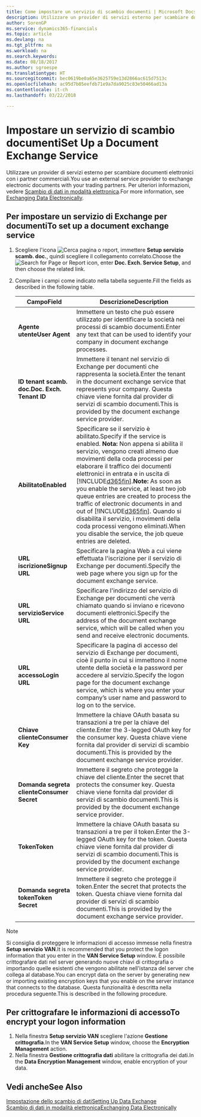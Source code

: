 ```yaml
---
title: Come impostare un servizio di scambio documenti | Microsoft Docs
description: Utilizzare un provider di servizi esterno per scambiare documenti elettronici con i partner commerciali.
author: SorenGP
ms.service: dynamics365-financials
ms.topic: article
ms.devlang: na
ms.tgt_pltfrm: na
ms.workload: na
ms.search.keywords: 
ms.date: 08/18/2017
ms.author: sgroespe
ms.translationtype: HT
ms.sourcegitcommit: bec0619be0a65e3625759e13d2866ac615d7513c
ms.openlocfilehash: ac95d7b05eefdb71e9a7da9025c83e50466ad13a
ms.contentlocale: it-ch
ms.lasthandoff: 03/22/2018

---
```

# <a name="set-up-a-document-exchange-service"></a><span data-ttu-id="1e294-103">Impostare un servizio di scambio documenti</span><span class="sxs-lookup"><span data-stu-id="1e294-103">Set Up a Document Exchange Service</span></span>
<span data-ttu-id="1e294-104">Utilizzare un provider di servizi esterno per scambiare documenti elettronici con i partner commerciali.</span><span class="sxs-lookup"><span data-stu-id="1e294-104">You use an external service provider to exchange electronic documents with your trading partners.</span></span> <span data-ttu-id="1e294-105">Per ulteriori informazioni, vedere [Scambio di dati in modalità elettronica](across-data-exchange.md).</span><span class="sxs-lookup"><span data-stu-id="1e294-105">For more information, see [Exchanging Data Electronically](across-data-exchange.md).</span></span>  

## <a name="to-set-up-a-document-exchange-service"></a><span data-ttu-id="1e294-106">Per impostare un servizio di Exchange per documenti</span><span class="sxs-lookup"><span data-stu-id="1e294-106">To set up a document exchange service</span></span>  
1. <span data-ttu-id="1e294-107">Scegliere l'icona ![Cerca pagina o report](media/ui-search/search_small.png "icona Cerca pagina o report"), immettere **Setup servizio scamb. doc.**, quindi scegliere il collegamento correlato.</span><span class="sxs-lookup"><span data-stu-id="1e294-107">Choose the ![Search for Page or Report](media/ui-search/search_small.png "Search for Page or Report icon") icon, enter **Doc. Exch. Service Setup**, and then choose the related link.</span></span>  
2. <span data-ttu-id="1e294-108">Compilare i campi come indicato nella tabella seguente.</span><span class="sxs-lookup"><span data-stu-id="1e294-108">Fill the fields as described in the following table.</span></span>  

    |<span data-ttu-id="1e294-109">Campo</span><span class="sxs-lookup"><span data-stu-id="1e294-109">Field</span></span>|<span data-ttu-id="1e294-110">Descrizione</span><span class="sxs-lookup"><span data-stu-id="1e294-110">Description</span></span>|  
    |---------------------------------|---------------------------------------|  
    |<span data-ttu-id="1e294-111">**Agente utente**</span><span class="sxs-lookup"><span data-stu-id="1e294-111">**User Agent**</span></span>|<span data-ttu-id="1e294-112">Immettere un testo che può essere utilizzato per identificare la società nei processi di scambio documenti.</span><span class="sxs-lookup"><span data-stu-id="1e294-112">Enter any text that can be used to identify your company in document exchange processes.</span></span>|  
    |<span data-ttu-id="1e294-113">**ID tenant scamb. doc.**</span><span class="sxs-lookup"><span data-stu-id="1e294-113">**Doc. Exch. Tenant ID**</span></span>|<span data-ttu-id="1e294-114">Immettere il tenant nel servizio di Exchange per documenti che rappresenta la società.</span><span class="sxs-lookup"><span data-stu-id="1e294-114">Enter the tenant in the document exchange service that represents your company.</span></span> <span data-ttu-id="1e294-115">Questa chiave viene fornita dal provider di servizi di scambio documenti.</span><span class="sxs-lookup"><span data-stu-id="1e294-115">This is provided by the document exchange service provider.</span></span>|  
    |<span data-ttu-id="1e294-116">**Abilitato**</span><span class="sxs-lookup"><span data-stu-id="1e294-116">**Enabled**</span></span>|<span data-ttu-id="1e294-117">Specificare se il servizio è abilitato.</span><span class="sxs-lookup"><span data-stu-id="1e294-117">Specify if the service is enabled.</span></span> <span data-ttu-id="1e294-118">**Nota:** Non appena si abilita il servizio, vengono creati almeno due movimenti della coda processi per elaborare il traffico dei documenti elettronici in entrata e in uscita di [!INCLUDE[d365fin](includes/d365fin_md.md)].</span><span class="sxs-lookup"><span data-stu-id="1e294-118">**Note:**  As soon as you enable the service, at least two job queue entries are created to process the traffic of electronic documents in and out of [!INCLUDE[d365fin](includes/d365fin_md.md)].</span></span> <span data-ttu-id="1e294-119">Quando si disabilita il servizio, i movimenti della coda processi vengono eliminati.</span><span class="sxs-lookup"><span data-stu-id="1e294-119">When you disable the service, the job queue entries are deleted.</span></span>|  
    |<span data-ttu-id="1e294-120">**URL iscrizione**</span><span class="sxs-lookup"><span data-stu-id="1e294-120">**Signup URL**</span></span>|<span data-ttu-id="1e294-121">Specificare la pagina Web a cui viene effettuata l'iscrizione per il servizio di Exchange per documenti.</span><span class="sxs-lookup"><span data-stu-id="1e294-121">Specify the web page where you sign up for the document exchange service.</span></span>|  
    |<span data-ttu-id="1e294-122">**URL servizio**</span><span class="sxs-lookup"><span data-stu-id="1e294-122">**Service URL**</span></span>|<span data-ttu-id="1e294-123">Specificare l'indirizzo del servizio di Exchange per documenti che verrà chiamato quando si inviano e ricevono documenti elettronici.</span><span class="sxs-lookup"><span data-stu-id="1e294-123">Specify the address of the document exchange service, which will be called when you send and receive electronic documents.</span></span>|  
    |<span data-ttu-id="1e294-124">**URL accesso**</span><span class="sxs-lookup"><span data-stu-id="1e294-124">**Login URL**</span></span>|<span data-ttu-id="1e294-125">Specificare la pagina di accesso del servizio di Exchange per documenti, cioè il punto in cui si immettono il nome utente della società e la password per accedere al servizio.</span><span class="sxs-lookup"><span data-stu-id="1e294-125">Specify the logon page for the document exchange service, which is where you enter your company’s user name and password to log on to the service.</span></span>|  
    |<span data-ttu-id="1e294-126">**Chiave cliente**</span><span class="sxs-lookup"><span data-stu-id="1e294-126">**Consumer Key**</span></span>|<span data-ttu-id="1e294-127">Immettere la chiave OAuth basata su transazioni a tre per la chiave del cliente.</span><span class="sxs-lookup"><span data-stu-id="1e294-127">Enter the 3-legged OAuth key for the consumer key.</span></span> <span data-ttu-id="1e294-128">Questa chiave viene fornita dal provider di servizi di scambio documenti.</span><span class="sxs-lookup"><span data-stu-id="1e294-128">This is provided by the document exchange service provider.</span></span>|  
    |<span data-ttu-id="1e294-129">**Domanda segreta cliente**</span><span class="sxs-lookup"><span data-stu-id="1e294-129">**Consumer Secret**</span></span>|<span data-ttu-id="1e294-130">Immettere il segreto che protegge la chiave del cliente.</span><span class="sxs-lookup"><span data-stu-id="1e294-130">Enter the secret that protects the consumer key.</span></span> <span data-ttu-id="1e294-131">Questa chiave viene fornita dal provider di servizi di scambio documenti.</span><span class="sxs-lookup"><span data-stu-id="1e294-131">This is provided by the document exchange service provider.</span></span>|  
    |<span data-ttu-id="1e294-132">**Token**</span><span class="sxs-lookup"><span data-stu-id="1e294-132">**Token**</span></span>|<span data-ttu-id="1e294-133">Immettere la chiave OAuth basata su transazioni a tre per il token.</span><span class="sxs-lookup"><span data-stu-id="1e294-133">Enter the 3-legged OAuth key for the token.</span></span> <span data-ttu-id="1e294-134">Questa chiave viene fornita dal provider di servizi di scambio documenti.</span><span class="sxs-lookup"><span data-stu-id="1e294-134">This is provided by the document exchange service provider.</span></span>|  
    |<span data-ttu-id="1e294-135">**Domanda segreta token**</span><span class="sxs-lookup"><span data-stu-id="1e294-135">**Token Secret**</span></span>|<span data-ttu-id="1e294-136">Immettere il segreto che protegge il token.</span><span class="sxs-lookup"><span data-stu-id="1e294-136">Enter the secret that protects the token.</span></span> <span data-ttu-id="1e294-137">Questa chiave viene fornita dal provider di servizi di scambio documenti.</span><span class="sxs-lookup"><span data-stu-id="1e294-137">This is provided by the document exchange service provider.</span></span>|  

> [!NOTE]  
>  <span data-ttu-id="1e294-138">Si consiglia di proteggere le informazioni di accesso immesse nella finestra **Setup servizio VAN**.</span><span class="sxs-lookup"><span data-stu-id="1e294-138">It is recommended that you protect the logon information that you enter in the **VAN Service Setup** window.</span></span> <span data-ttu-id="1e294-139">È possibile crittografare dati nel server generando nuove chiavi di crittografia o importando quelle esistenti che vengono abilitate nell'istanza del server che collega al database.</span><span class="sxs-lookup"><span data-stu-id="1e294-139">You can encrypt data on the server by generating new or importing existing encryption keys that you enable on the server instance that connects to the database.</span></span> <span data-ttu-id="1e294-140">Questa funzionalità è descritta nella procedura seguente.</span><span class="sxs-lookup"><span data-stu-id="1e294-140">This is described in the following procedure.</span></span>  

## <a name="to-encrypt-your-logon-information"></a><span data-ttu-id="1e294-141">Per crittografare le informazioni di accesso</span><span class="sxs-lookup"><span data-stu-id="1e294-141">To encrypt your logon information</span></span>  
1. <span data-ttu-id="1e294-142">Nella finestra **Setup servizio VAN** scegliere l'azione **Gestione crittografia**.</span><span class="sxs-lookup"><span data-stu-id="1e294-142">In the **VAN Service Setup** window, choose the **Encryption Management** action.</span></span>  
2. <span data-ttu-id="1e294-143">Nella finestra **Gestione crittografia dati** abilitare la crittografia dei dati.</span><span class="sxs-lookup"><span data-stu-id="1e294-143">In the **Data Encryption Management** window, enable encryption of your data.</span></span> <!--For more information, see [Manage Data Encryption](../manage-data-encryption.md).-->  

## <a name="see-also"></a><span data-ttu-id="1e294-144">Vedi anche</span><span class="sxs-lookup"><span data-stu-id="1e294-144">See Also</span></span>  
[<span data-ttu-id="1e294-145">Impostazione dello scambio di dati</span><span class="sxs-lookup"><span data-stu-id="1e294-145">Setting Up Data Exchange</span></span>](across-set-up-data-exchange.md)  
[<span data-ttu-id="1e294-146">Scambio di dati in modalità elettronica</span><span class="sxs-lookup"><span data-stu-id="1e294-146">Exchanging Data Electronically</span></span>](across-data-exchange.md)

